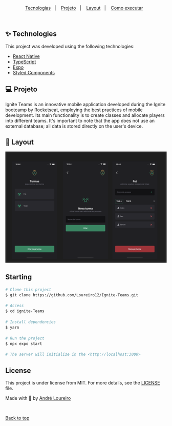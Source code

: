 <p align="center">
  <a href="#-tecnologias">Tecnologias</a>&nbsp;&nbsp;&nbsp;|&nbsp;&nbsp;&nbsp;
  <a href="#-projeto">Projeto</a>&nbsp;&nbsp;&nbsp;|&nbsp;&nbsp;&nbsp;
  <a href="#-layout">Layout</a>&nbsp;&nbsp;&nbsp;|&nbsp;&nbsp;&nbsp;
  <a href="#-como-executar">Como executar</a>&nbsp;&nbsp;&nbsp;
</p>
<br>

## ✨ Technologies

This project was developed using the following technologies:

- [React Native](https://reactnative.dev/)
- [TypeScript](https://www.typescriptlang.org/)
- [Expo](https://expo.dev/)
- [Styled Components](https://styled-components.com/)

## 💻 Projeto

Ignite Teams is an innovative mobile application developed during the Ignite bootcamp by Rocketseat, employing the best practices of mobile development. Its main functionality is to create classes and allocate players into different teams. It's important to note that the app does not use an external database; all data is stored directly on the user's device.

## 🔖 Layout
<p align="center">
  <img src=".github/ignite-teams.png" alt="Banner da aplicação"/>
</p>

## Starting

```bash
# Clone this project
$ git clone https://github.com/Loureiro12/Ignite-Teams.git

# Access
$ cd ignite-Teams

# Install dependencies
$ yarn

# Run the project
$ npx expo start

# The server will initialize in the <http://localhost:3000>
```

## License

This project is under license from MIT. For more details, see the [LICENSE](LICENSE.md) file.

Made with 💜 by <a href="https://github.com/Loureiro12" target="_blank">André Loureiro </a>

&#xa0;

<a href="#top">Back to top</a>